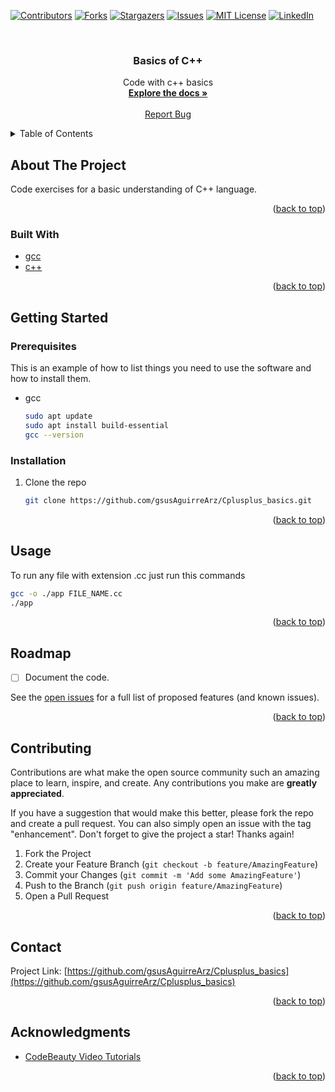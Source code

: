 <div id="top"></div>

<!--
*** README template: https://github.com/othneildrew/Best-README-Template
*** Thanks for checking out the Best-README-Template. If you have a suggestion
*** that would make this better, please fork the repo and create a pull request
*** or simply open an issue with the tag "enhancement".
*** Don't forget to give the project a star!
*** Thanks again! Now go create something AMAZING! :D
-->



<!-- PROJECT SHIELDS -->
<!--
*** I'm using markdown "reference style" links for readability.
*** Reference links are enclosed in brackets [ ] instead of parentheses ( ).
*** See the bottom of this document for the declaration of the reference variables
*** for contributors-url, forks-url, etc. This is an optional, concise syntax you may use.
*** https://www.markdownguide.org/basic-syntax/#reference-style-links
-->
[![Contributors][contributors-shield]][contributors-url]
[![Forks][forks-shield]][forks-url]
[![Stargazers][stars-shield]][stars-url]
[![Issues][issues-shield]][issues-url]
[![MIT License][license-shield]][license-url]
[![LinkedIn][linkedin-shield]][linkedin-url]



<!-- PROJECT LOGO -->
<br />
<div align="center">
  <!-- <a href="https://github.com/gsusAguirreArz/Cplusplus_basics">
    <img src="images/logo.png" alt="Logo" width="80" height="80">
  </a> -->

<h3 align="center">Basics of C++</h3>

  <p align="center">
    Code with c++ basics
    <br />
    <a href="https://github.com/gsusAguirreArz/Cplusplus_basics"><strong>Explore the docs »</strong></a>
    <br />
    <br />
    <!-- <a href="https://github.com/gsusAguirreArz/Cplusplus_basics">View Demo</a>
    · -->
    <a href="https://github.com/gsusAguirreArz/Cplusplus_basics/issues">Report Bug</a>
    <!-- ·
    <a href="https://github.com/gsusAguirreArz/Cplusplus_basics/issues">Request Feature</a> -->
  </p>
</div>



<!-- TABLE OF CONTENTS -->
<details>
  <summary>Table of Contents</summary>
  <ol>
    <li>
      <a href="#about-the-project">About The Project</a>
      <ul>
        <li><a href="#built-with">Built With</a></li>
      </ul>
    </li>
    <li>
      <a href="#getting-started">Getting Started</a>
      <ul>
        <li><a href="#prerequisites">Prerequisites</a></li>
        <li><a href="#installation">Installation</a></li>
      </ul>
    </li>
    <li><a href="#usage">Usage</a></li>
    <li><a href="#roadmap">Roadmap</a></li>
    <li><a href="#contributing">Contributing</a></li>
    <!-- <li><a href="#license">License</a></li> -->
    <li><a href="#contact">Contact</a></li>
    <li><a href="#acknowledgments">Acknowledgments</a></li>
  </ol>
</details>



<!-- ABOUT THE PROJECT -->
## About The Project

<!-- [![Product Name Screen Shot][product-screenshot]](https://example.com) -->

Code exercises for a basic understanding of C++ language.
<!-- Here's a blank template to get started: To avoid retyping too much info. Do a search and replace with your text editor for the following: `gsusAguirreArz`, `Cplusplus_basics`, `twitter_handle`, `jaguirrear`, `email`, `email_client`, `Basics of C++`, `Code with c++ basics` -->

<p align="right">(<a href="#top">back to top</a>)</p>



### Built With

* [gcc]()
* [c++]()


<p align="right">(<a href="#top">back to top</a>)</p>



<!-- GETTING STARTED -->
## Getting Started

<!-- This is an example of how you may give instructions on setting up your project locally.
To get a local copy up and running follow these simple example steps. -->

### Prerequisites

This is an example of how to list things you need to use the software and how to install them.
* gcc
  ```sh
  sudo apt update
  sudo apt install build-essential
  gcc --version
  ```

### Installation

<!-- 1. Get a free API Key at [https://example.com](https://example.com) -->
1. Clone the repo
   ```sh
   git clone https://github.com/gsusAguirreArz/Cplusplus_basics.git
   ```

<p align="right">(<a href="#top">back to top</a>)</p>



<!-- USAGE EXAMPLES -->
## Usage

To run any file with extension .cc just run this commands

```sh
gcc -o ./app FILE_NAME.cc
./app
```

<!-- _For more examples, please refer to the [Documentation](https://example.com)_ -->

<p align="right">(<a href="#top">back to top</a>)</p>



<!-- ROADMAP -->
## Roadmap

- [ ] Document the code.

See the [open issues](https://github.com/gsusAguirreArz/Cplusplus_basics/issues) for a full list of proposed features (and known issues).

<p align="right">(<a href="#top">back to top</a>)</p>



<!-- CONTRIBUTING -->
## Contributing

Contributions are what make the open source community such an amazing place to learn, inspire, and create. Any contributions you make are **greatly appreciated**.

If you have a suggestion that would make this better, please fork the repo and create a pull request. You can also simply open an issue with the tag "enhancement".
Don't forget to give the project a star! Thanks again!

1. Fork the Project
2. Create your Feature Branch (`git checkout -b feature/AmazingFeature`)
3. Commit your Changes (`git commit -m 'Add some AmazingFeature'`)
4. Push to the Branch (`git push origin feature/AmazingFeature`)
5. Open a Pull Request

<p align="right">(<a href="#top">back to top</a>)</p>



<!-- LICENSE -->
<!-- ## License

Distributed under the MIT License. See `LICENSE.txt` for more information.

<p align="right">(<a href="#top">back to top</a>)</p> -->



<!-- CONTACT -->
## Contact
<!-- 
Your Name - [@twitter_handle](https://twitter.com/twitter_handle) - email@email_client.com -->

Project Link: [https://github.com/gsusAguirreArz/Cplusplus_basics](https://github.com/gsusAguirreArz/Cplusplus_basics)

<p align="right">(<a href="#top">back to top</a>)</p>



<!-- ACKNOWLEDGMENTS -->
## Acknowledgments

* [CodeBeauty Video Tutorials](https://www.youtube.com/c/CodeBeauty)

<p align="right">(<a href="#top">back to top</a>)</p>



<!-- MARKDOWN LINKS & IMAGES -->
<!-- https://www.markdownguide.org/basic-syntax/#reference-style-links -->
[contributors-shield]: https://img.shields.io/github/contributors/gsusAguirreArz/Cplusplus_basics.svg?style=for-the-badge
[contributors-url]: https://github.com/gsusAguirreArz/Cplusplus_basics/graphs/contributors
[forks-shield]: https://img.shields.io/github/forks/gsusAguirreArz/Cplusplus_basics.svg?style=for-the-badge
[forks-url]: https://github.com/gsusAguirreArz/Cplusplus_basics/network/members
[stars-shield]: https://img.shields.io/github/stars/gsusAguirreArz/Cplusplus_basics.svg?style=for-the-badge
[stars-url]: https://github.com/gsusAguirreArz/Cplusplus_basics/stargazers
[issues-shield]: https://img.shields.io/github/issues/gsusAguirreArz/Cplusplus_basics.svg?style=for-the-badge
[issues-url]: https://github.com/gsusAguirreArz/Cplusplus_basics/issues
[license-shield]: https://img.shields.io/github/license/gsusAguirreArz/Cplusplus_basics.svg?style=for-the-badge
[license-url]: https://github.com/gsusAguirreArz/Cplusplus_basics/blob/master/LICENSE.txt
[linkedin-shield]: https://img.shields.io/badge/-LinkedIn-black.svg?style=for-the-badge&logo=linkedin&colorB=555
[linkedin-url]: https://linkedin.com/in/jaguirrear
[product-screenshot]: images/screenshot.png